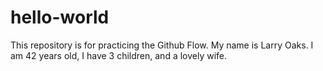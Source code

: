 # hello-world
This repository is for practicing the Github Flow.
My name is Larry Oaks.
I am 42 years old, I have 3 children, and a lovely wife.
